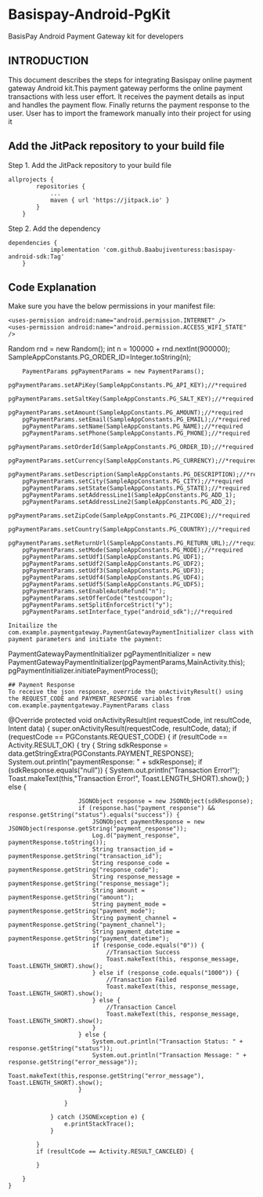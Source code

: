 # Basispay-Android-PgKit
BasisPay Android Payment Gateway kit for developers

## INTRODUCTION
This document describes the steps for integrating Basispay online payment gateway Android kit.This payment gateway performs the online payment transactions with less user effort. It receives the payment details as input and handles the payment flow. Finally returns the payment response to the user. User has to import the framework manually into their project for using it

## Add the JitPack repository to your build file
Step 1. Add the JitPack repository to your build file
```
allprojects {
		repositories {
			...
			maven { url 'https://jitpack.io' }
		}
	}
```
Step 2. Add the dependency
```
dependencies {
	        implementation 'com.github.Baabujiventuress:basispay-android-sdk:Tag'
	}
```

## Code Explanation

Make sure you have the below permissions in your manifest file:
```
<uses-permission android:name="android.permission.INTERNET" />
<uses-permission android:name="android.permission.ACCESS_WIFI_STATE" />

```

Random rnd = new Random();
        int n = 100000 + rnd.nextInt(900000);
        SampleAppConstants.PG_ORDER_ID=Integer.toString(n);

        PaymentParams pgPaymentParams = new PaymentParams();
        pgPaymentParams.setAPiKey(SampleAppConstants.PG_API_KEY);//*required
        pgPaymentParams.setSaltKey(SampleAppConstants.PG_SALT_KEY);//*required
        pgPaymentParams.setAmount(SampleAppConstants.PG_AMOUNT);//*required
        pgPaymentParams.setEmail(SampleAppConstants.PG_EMAIL);//*required
        pgPaymentParams.setName(SampleAppConstants.PG_NAME);//*required
        pgPaymentParams.setPhone(SampleAppConstants.PG_PHONE);//*required
        pgPaymentParams.setOrderId(SampleAppConstants.PG_ORDER_ID);//*required
        pgPaymentParams.setCurrency(SampleAppConstants.PG_CURRENCY);//*required
        pgPaymentParams.setDescription(SampleAppConstants.PG_DESCRIPTION);//*required
        pgPaymentParams.setCity(SampleAppConstants.PG_CITY);//*required
        pgPaymentParams.setState(SampleAppConstants.PG_STATE);//*required
        pgPaymentParams.setAddressLine1(SampleAppConstants.PG_ADD_1);
        pgPaymentParams.setAddressLine2(SampleAppConstants.PG_ADD_2);
        pgPaymentParams.setZipCode(SampleAppConstants.PG_ZIPCODE);//*required
        pgPaymentParams.setCountry(SampleAppConstants.PG_COUNTRY);//*required
        pgPaymentParams.setReturnUrl(SampleAppConstants.PG_RETURN_URL);//*required
        pgPaymentParams.setMode(SampleAppConstants.PG_MODE);//*required
        pgPaymentParams.setUdf1(SampleAppConstants.PG_UDF1);
        pgPaymentParams.setUdf2(SampleAppConstants.PG_UDF2);
        pgPaymentParams.setUdf3(SampleAppConstants.PG_UDF3);
        pgPaymentParams.setUdf4(SampleAppConstants.PG_UDF4);
        pgPaymentParams.setUdf5(SampleAppConstants.PG_UDF5);
        pgPaymentParams.setEnableAutoRefund("n");
        pgPaymentParams.setOfferCode("testcoupon");
        pgPaymentParams.setSplitEnforceStrict("y");
        pgPaymentParams.setInterface_type("android_sdk");//*required
   
```      
Initailize the com.example.paymentgateway.PaymentGatewayPaymentInitializer class with payment parameters and initiate the payment:
```
PaymentGatewayPaymentInitializer pgPaymentInitializer = new PaymentGatewayPaymentInitializer(pgPaymentParams,MainActivity.this);
        pgPaymentInitializer.initiatePaymentProcess();

```
## Payment Response
To receive the json response, override the onActivityResult() using the REQUEST_CODE and PAYMENT_RESPONSE variables from com.example.paymentgateway.PaymentParams class
```
 @Override
    protected void onActivityResult(int requestCode, int resultCode, Intent data) {
        super.onActivityResult(requestCode, resultCode, data);
        if (requestCode == PGConstants.REQUEST_CODE) {
            if (resultCode == Activity.RESULT_OK) {
                try {
                    String sdkResponse = data.getStringExtra(PGConstants.PAYMENT_RESPONSE);
                    System.out.println("paymentResponse: " + sdkResponse);
                    if (sdkResponse.equals("null")) {
                        System.out.println("Transaction Error!");
                        Toast.makeText(this,"Transaction Error!", Toast.LENGTH_SHORT).show();
                    } else {

                        JSONObject response = new JSONObject(sdkResponse);
                        if (response.has("payment_response") && response.getString("status").equals("success")) {
                            JSONObject paymentResponse = new JSONObject(response.getString("payment_response"));
                            Log.d("payment_response", paymentResponse.toString());
                            String transaction_id = paymentResponse.getString("transaction_id");
                            String response_code = paymentResponse.getString("response_code");
                            String response_message = paymentResponse.getString("response_message");
                            String amount = paymentResponse.getString("amount");
                            String payment_mode = paymentResponse.getString("payment_mode");
                            String payment_channel = paymentResponse.getString("payment_channel");
                            String payment_datetime = paymentResponse.getString("payment_datetime");
                            if (response_code.equals("0")) {
                                //Transaction Success
                                Toast.makeText(this, response_message, Toast.LENGTH_SHORT).show();
                            } else if (response_code.equals("1000")) {
                                //Transaction Failed
                                Toast.makeText(this, response_message, Toast.LENGTH_SHORT).show();
                            } else {
                                //Transaction Cancel
                                Toast.makeText(this, response_message, Toast.LENGTH_SHORT).show();
                            }
                        } else {
                            System.out.println("Transaction Status: " + response.getString("status"));
                            System.out.println("Transaction Message: " + response.getString("error_message"));
                            Toast.makeText(this,response.getString("error_message"), Toast.LENGTH_SHORT).show();
                        }

                    }

                } catch (JSONException e) {
                    e.printStackTrace();
                }

            }
            if (resultCode == Activity.RESULT_CANCELED) {

            }

        }
    }

```